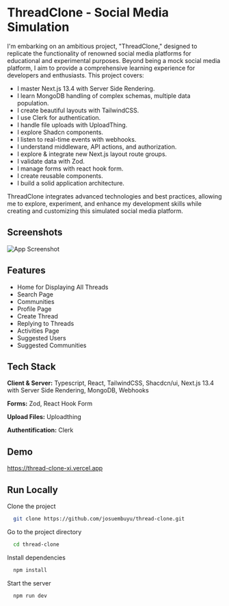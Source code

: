 
# ThreadClone - Social Media Simulation

I'm embarking on an ambitious project, "ThreadClone," designed to replicate the functionality of renowned social media platforms for educational and experimental purposes. Beyond being a mock social media platform, I aim to provide a comprehensive learning experience for developers and enthusiasts. This project covers:

- I master Next.js 13.4 with Server Side Rendering.
- I learn MongoDB handling of complex schemas, multiple data population.
- I create beautiful layouts with TailwindCSS.
- I use Clerk for authentication.
- I handle file uploads with UploadThing.
- I explore Shadcn components.
- I listen to real-time events with webhooks.
- I understand middleware, API actions, and authorization.
- I explore & integrate new Next.js layout route groups.
- I validate data with Zod.
- I manage forms with react hook form.
- I create reusable components.
- I build a solid application architecture.
  
ThreadClone integrates advanced technologies and best practices, allowing me to explore, experiment, and enhance my development skills while creating and customizing this simulated social media platform.


## Screenshots

![App Screenshot](https://i.goopics.net/rqynci.png)


## Features

- Home for Displaying All Threads
- Search Page
- Communities
- Profile Page
- Create Thread
- Replying to Threads
- Activities Page
- Suggested Users
- Suggested Communities


## Tech Stack

**Client & Server:** Typescript, React, TailwindCSS, Shacdcn/ui, Next.js 13.4 with Server Side Rendering, MongoDB, Webhooks

**Forms:** Zod, React Hook Form

**Upload Files:** Uploadthing

**Authentification:** Clerk


## Demo


https://thread-clone-xi.vercel.app
## Run Locally

Clone the project

```bash
  git clone https://github.com/josuembuyu/thread-clone.git
```

Go to the project directory

```bash
  cd thread-clone
```

Install dependencies

```bash
  npm install
```

Start the server

```bash
  npm run dev
```


